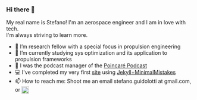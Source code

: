 ### Hi there 👋
My real name is Stefano!
I'm an aerospace engineer and I am in love with tech.   
I'm always striving to learn more.
- 🚀 I’m research fellow with a special focus in propulsion engineering
- 📖 I’m currently studying sys optimization and its application to propulsion frameworks 
- 🎤 I was the podcast manager of the [Poincaré Podcast](https://anchor.fm/poincare-podcast)
- 💻 I've completed my very first [site](https://cr0stata.github.io) using [Jekyll+MinimalMistakes](https://github.com/mmistakes/minimal-mistakes)
- 📫 How to reach me: Shoot me an email stefano.guidolotti at gmail.com, or <a href="https://www.linkedin.com/in/stefano-guidolotti/" target="blank">
   <img align="center" src="https://upload.wikimedia.org/wikipedia/commons/c/ca/LinkedIn_logo_initials.png" alt="adam pithewan" height="20" width="20"/>
   </a>
